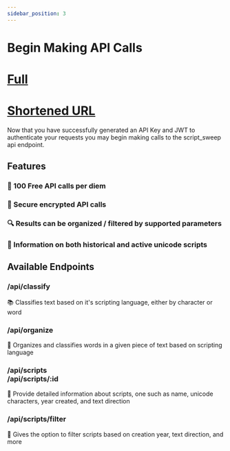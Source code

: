 ```yaml
---
sidebar_position: 3
---
```


# Begin Making API Calls

# [Full](https://script-sweep-loele2hdfa-uc.a.run.app "Full URL")
# [Shortened URL](https://tinyurl.com/4zh9cjzb "Shortened URL")
Now that you have successfully generated an API Key and JWT to authenticate your requests you may begin making calls to the script_sweep api endpoint.
## Features
### 💯 100 Free API calls per diem
### 🔑 Secure encrypted API calls
### 🔍 Results can be organized / filtered by supported parameters
### 🐫 Information on both historical and active unicode scripts


## Available Endpoints
### /api/classify
📚 Classifies text based on it's scripting language, either by character or word
### /api/organize
📑 Organizes and classifies words in a given piece of text based on scripting language
### /api/scripts <br /> /api/scripts/:id
📜 Provide detailed information about scripts, one such as name, unicode characters, year created, and text direction
### /api/scripts/filter
🔎 Gives the option to filter scripts based on creation year, text direction, and more